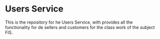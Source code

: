 # Users Service

This is the repository for he Users Service, with provides all the functionality for de sellers and customers for the class work of the subject FIS.